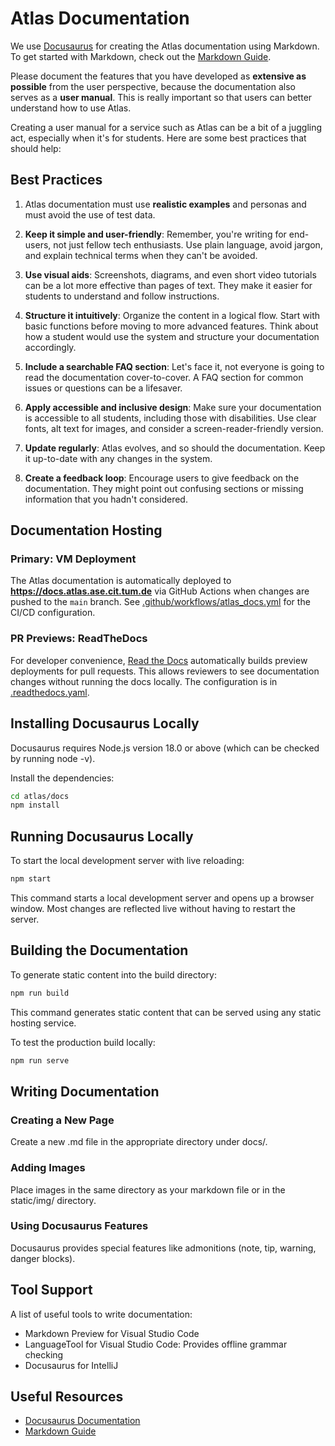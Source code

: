 # Atlas Documentation

We use [Docusaurus](https://docusaurus.io/) for creating the Atlas documentation using Markdown.
To get started with Markdown, check out the [Markdown Guide](https://www.markdownguide.org/).

Please document the features that you have developed as **extensive as possible** from the user perspective, because the documentation also serves as a **user manual**. This is really important so that users can better understand how to use Atlas.

Creating a user manual for a service such as Atlas can be a bit of a juggling act, especially when it's for students. Here are some best practices that should help:

## Best Practices

1. Atlas documentation must use **realistic examples** and personas and must avoid the use of test data.

2. **Keep it simple and user-friendly**: Remember, you're writing for end-users, not just fellow tech enthusiasts. Use plain language, avoid jargon, and explain technical terms when they can't be avoided.

3. **Use visual aids**: Screenshots, diagrams, and even short video tutorials can be a lot more effective than pages of text. They make it easier for students to understand and follow instructions.

4. **Structure it intuitively**: Organize the content in a logical flow. Start with basic functions before moving to more advanced features. Think about how a student would use the system and structure your documentation accordingly.

5. **Include a searchable FAQ section**: Let's face it, not everyone is going to read the documentation cover-to-cover. A FAQ section for common issues or questions can be a lifesaver.

6. **Apply accessible and inclusive design**: Make sure your documentation is accessible to all students, including those with disabilities. Use clear fonts, alt text for images, and consider a screen-reader-friendly version.

7. **Update regularly**: Atlas evolves, and so should the documentation. Keep it up-to-date with any changes in the system.

8. **Create a feedback loop**: Encourage users to give feedback on the documentation. They might point out confusing sections or missing information that you hadn't considered.

## Documentation Hosting

### Primary: VM Deployment
The Atlas documentation is automatically deployed to **<https://docs.atlas.ase.cit.tum.de>** via GitHub Actions when changes are pushed to the `main` branch. See [.github/workflows/atlas_docs.yml](../../.github/workflows/atlas_docs.yml) for the CI/CD configuration.

### PR Previews: ReadTheDocs
For developer convenience, [Read the Docs](https://readthedocs.org) automatically builds preview deployments for pull requests. This allows reviewers to see documentation changes without running the docs locally. The configuration is in [.readthedocs.yaml](.readthedocs.yaml).

## Installing Docusaurus Locally

Docusaurus requires Node.js version 18.0 or above (which can be checked by running node -v).

Install the dependencies:

```bash
cd atlas/docs
npm install
```

## Running Docusaurus Locally

To start the local development server with live reloading:

```bash
npm start
```

This command starts a local development server and opens up a browser window. Most changes are reflected live without having to restart the server.

## Building the Documentation

To generate static content into the build directory:

```bash
npm run build
```

This command generates static content that can be served using any static hosting service.

To test the production build locally:

```bash
npm run serve
```

## Writing Documentation

### Creating a New Page

Create a new .md file in the appropriate directory under docs/.

### Adding Images

Place images in the same directory as your markdown file or in the static/img/ directory.

### Using Docusaurus Features

Docusaurus provides special features like admonitions (note, tip, warning, danger blocks).

## Tool Support

A list of useful tools to write documentation:

- Markdown Preview for Visual Studio Code
- LanguageTool for Visual Studio Code: Provides offline grammar checking
- Docusaurus for IntelliJ

## Useful Resources

- [Docusaurus Documentation](https://docusaurus.io/docs)
- [Markdown Guide](https://www.markdownguide.org/)
